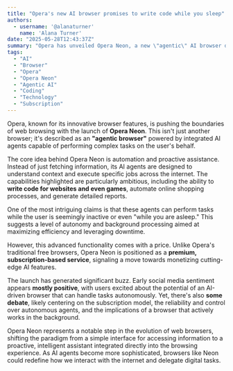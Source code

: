 ```yaml
---
title: "Opera's new AI browser promises to write code while you sleep"
authors:
  - username: '@alanaturner'
    name: 'Alana Turner'
date: "2025-05-28T12:43:37Z"
summary: "Opera has unveiled Opera Neon, a new \"agentic\" AI browser designed to perform tasks like coding websites, shopping, and generating reports autonomously for users, potentially even while they're inactive or \"asleep.\" Available as a premium subscription service, Neon represents a bold step into the future of browser-based AI."
tags:
  - "AI"
  - "Browser"
  - "Opera"
  - "Opera Neon"
  - "Agentic AI"
  - "Coding"
  - "Technology"
  - "Subscription"
---
```


Opera, known for its innovative browser features, is pushing the boundaries of web browsing with the launch of **Opera Neon**. This isn't just another browser; it's described as an **"agentic browser"** powered by integrated AI agents capable of performing complex tasks on the user's behalf.

The core idea behind Opera Neon is automation and proactive assistance. Instead of just fetching information, its AI agents are designed to understand context and execute specific jobs across the internet. The capabilities highlighted are particularly ambitious, including the ability to **write code for websites and even games**, automate online shopping processes, and generate detailed reports.

One of the most intriguing claims is that these agents can perform tasks while the user is seemingly inactive or even "while you are asleep." This suggests a level of autonomy and background processing aimed at maximizing efficiency and leveraging downtime.

However, this advanced functionality comes with a price. Unlike Opera's traditional free browsers, Opera Neon is positioned as a **premium, subscription-based service**, signaling a move towards monetizing cutting-edge AI features.

The launch has generated significant buzz. Early social media sentiment appears **mostly positive**, with users excited about the potential of an AI-driven browser that can handle tasks autonomously. Yet, there's also **some debate**, likely centering on the subscription model, the reliability and control over autonomous agents, and the implications of a browser that actively works in the background.

Opera Neon represents a notable step in the evolution of web browsers, shifting the paradigm from a simple interface for accessing information to a proactive, intelligent assistant integrated directly into the browsing experience. As AI agents become more sophisticated, browsers like Neon could redefine how we interact with the internet and delegate digital tasks.
